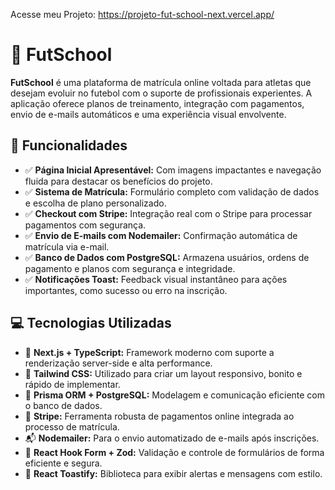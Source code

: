 Acesse meu Projeto: https://projeto-fut-school-next.vercel.app/  

# 🚀 FutSchool

**FutSchool** é uma plataforma de matrícula online voltada para atletas que desejam evoluir no futebol com o suporte de profissionais experientes. A aplicação oferece planos de treinamento, integração com pagamentos, envio de e-mails automáticos e uma experiência visual envolvente.

## 🎯 Funcionalidades

- ✅ **Página Inicial Apresentável:** Com imagens impactantes e navegação fluida para destacar os benefícios do projeto.  
- ✅ **Sistema de Matrícula:** Formulário completo com validação de dados e escolha de plano personalizado.  
- ✅ **Checkout com Stripe:** Integração real com o Stripe para processar pagamentos com segurança.  
- ✅ **Envio de E-mails com Nodemailer:** Confirmação automática de matrícula via e-mail.  
- ✅ **Banco de Dados com PostgreSQL:** Armazena usuários, ordens de pagamento e planos com segurança e integridade.  
- ✅ **Notificações Toast:** Feedback visual instantâneo para ações importantes, como sucesso ou erro na inscrição.  

## 💻 Tecnologias Utilizadas

- 🚀 **Next.js + TypeScript:** Framework moderno com suporte a renderização server-side e alta performance.  
- 🎨 **Tailwind CSS:** Utilizado para criar um layout responsivo, bonito e rápido de implementar.  
- 🧩 **Prisma ORM + PostgreSQL:** Modelagem e comunicação eficiente com o banco de dados.  
- 💸 **Stripe:** Ferramenta robusta de pagamentos online integrada ao processo de matrícula.  
- 📬 **Nodemailer:** Para o envio automatizado de e-mails após inscrições.  
- 🔐 **React Hook Form + Zod:** Validação e controle de formulários de forma eficiente e segura.  
- 🎉 **React Toastify:** Biblioteca para exibir alertas e mensagens com estilo.
